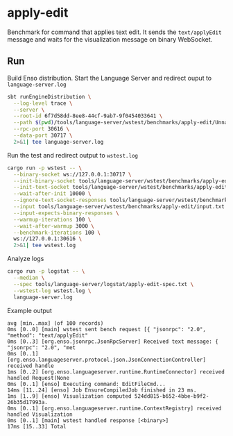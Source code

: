 # apply-edit

Benchmark for command that applies text edit. It sends the `text/applyEdit`
message and waits for the visualization message on binary WebSocket.

## Run

Build Enso distribution. Start the Language Server and redirect ouput to
`language-server.log`

```bash
sbt runEngineDistribution \
  --log-level trace \
  --server \
  --root-id 6f7d58dd-8ee8-44cf-9ab7-9f0454033641 \
  --path $(pwd)/tools/language-server/wstest/benchmarks/apply-edit/Unnamed/ \
  --rpc-port 30616 \
  --data-port 30717 \
  2>&1| tee language-server.log
```

Run the test and redirect output to `wstest.log`

```bash
cargo run -p wstest -- \
  --binary-socket ws://127.0.0.1:30717 \
  --init-binary-socket tools/language-server/wstest/benchmarks/apply-edit/init.bin \
  --init-text-socket tools/language-server/wstest/benchmarks/apply-edit/init.txt \
  --wait-after-init 10000 \
  --ignore-text-socket-responses tools/language-server/wstest/benchmarks/apply-edit/ignore_responses.txt \
  --input tools/language-server/wstest/benchmarks/apply-edit/input.txt \
  --input-expects-binary-responses \
  --warmup-iterations 100 \
  --wait-after-warmup 3000 \
  --benchmark-iterations 100 \
  ws://127.0.0.1:30616 \
  2>&1| tee wstest.log
```

Analyze logs

```bash
cargo run -p logstat -- \
  --median \
  --spec tools/language-server/logstat/apply-edit-spec.txt \
  --wstest-log wstest.log \
  language-server.log
```

Example output

```text
avg [min..max] (of 100 records)
0ms [0..0] [main] wstest sent bench request [{ "jsonrpc": "2.0", "method": "text/applyEdit"
0ms [0..3] [org.enso.jsonrpc.JsonRpcServer] Received text message: { "jsonrpc": "2.0", "met
0ms [0..1] [org.enso.languageserver.protocol.json.JsonConnectionController] received handle
1ms [0..2] [org.enso.languageserver.runtime.RuntimeConnector] received handled Request(None
0ms [0..1] [enso] Executing command: EditFileCmd...
14ms [11..24] [enso] Job EnsureCompiledJob finished in 23 ms.
1ms [1..9] [enso] Visualization computed 524dd815-b652-4bbe-b9f2-26b35d17993a.
0ms [0..1] [org.enso.languageserver.runtime.ContextRegistry] received handled Visualization
0ms [0..1] [main] wstest handled response [<binary>]
17ms [15..33] Total
```
